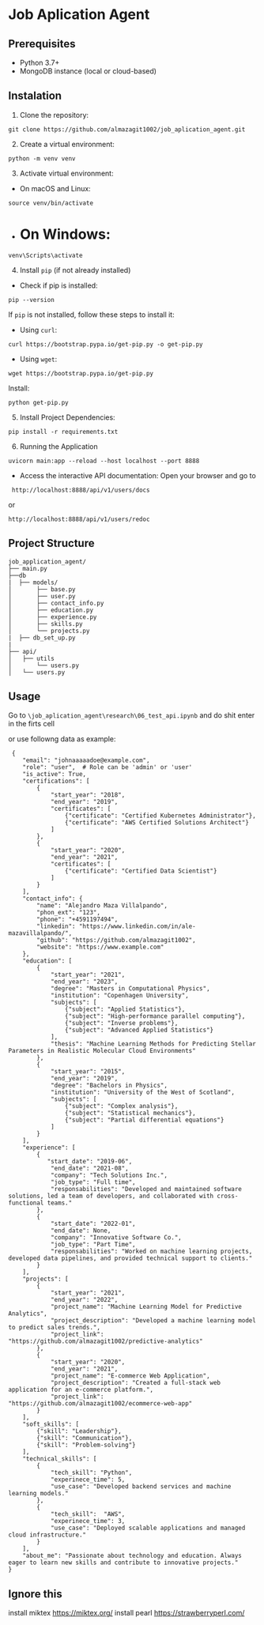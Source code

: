 # Job Aplication Agent

## Prerequisites
* Python 3.7+
* MongoDB instance (local or cloud-based)

## Instalation
1. Clone the repository:
```
git clone https://github.com/almazagit1002/job_aplication_agent.git
```

2. Create a virtual environment:
```
python -m venv venv
```

3. Activate virtual environment:
* On macOS and Linux:
```
source venv/bin/activate  
```
* # On Windows:
 ```
venv\Scripts\activate
```

4. Install `pip` (if not already installed)
 * Check if pip is installed:
  ```
  pip --version
  ```
If `pip` is not installed, follow these steps to install it:
* Using `curl`:
```
curl https://bootstrap.pypa.io/get-pip.py -o get-pip.py
```
* Using `wget`:
```
wget https://bootstrap.pypa.io/get-pip.py
```

Install:
```
python get-pip.py
```

5. Install Project Dependencies:
```
pip install -r requirements.txt

```

6. Running the Application
```
uvicorn main:app --reload --host localhost --port 8888
```
* Access the interactive API documentation:
Open your browser and go to
```
 http://localhost:8888/api/v1/users/docs 
```
or
```
http://localhost:8888/api/v1/users/redoc
```

## Project Structure

```
job_application_agent/
├── main.py
├──db
|  ├── models/
│       ├── base.py
│       ├── user.py
│       ├── contact_info.py
│       ├── education.py
│       ├── experience.py
│       ├── skills.py
│       └── projects.py
|  ├── db_set_up.py
|
├── api/
│   ├── utils
│       └── users.py
│   └── users.py

```

## Usage
Go to `\job_aplication_agent\research\06_test_api.ipynb` and do shit enter in the firts cell

or use followng data as example: 

```
 {
    "email": "johnaaaaadoe@example.com",
    "role": "user",  # Role can be 'admin' or 'user'
    "is_active": True,
    "certifications": [
        {
            "start_year": "2018",
            "end_year": "2019",
            "certificates": [
                {"certificate": "Certified Kubernetes Administrator"},
                {"certificate": "AWS Certified Solutions Architect"}
            ]
        },
        {
            "start_year": "2020",
            "end_year": "2021",
            "certificates": [
                {"certificate": "Certified Data Scientist"}
            ]
        }
    ],
    "contact_info": {
        "name": "Alejandro Maza Villalpando",
        "phon_ext": "123",
        "phone": "+4591197494",
        "linkedin": "https://www.linkedin.com/in/ale-mazavillalpando/",
        "github": "https://github.com/almazagit1002",
        "website": "https://www.example.com"
    },
    "education": [
        {
            "start_year": "2021",
            "end_year": "2023",
            "degree": "Masters in Computational Physics",
            "institution": "Copenhagen University",
            "subjects": [
                {"subject": "Applied Statistics"},
                {"subject": "High-performance parallel computing"},
                {"subject": "Inverse problems"},
                {"subject": "Advanced Applied Statistics"}
            ],
            "thesis": "Machine Learning Methods for Predicting Stellar Parameters in Realistic Molecular Cloud Environments"
        },
        {
            "start_year": "2015",
            "end_year": "2019",
            "degree": "Bachelors in Physics",
            "institution": "University of the West of Scotland",
            "subjects": [
                {"subject": "Complex analysis"},
                {"subject": "Statistical mechanics"},
                {"subject": "Partial differential equations"}
            ]
        }
    ],
    "experience": [
        {
           "start_date": "2019-06",
            "end_date": "2021-08",
            "company": "Tech Solutions Inc.",
            "job_type": "Full time",
            "responsabilities": "Developed and maintained software solutions, led a team of developers, and collaborated with cross-functional teams."
        },
        {
            "start_date": "2022-01",
            "end_date": None,
            "company": "Innovative Software Co.",
            "job_type": "Part Time",
            "responsabilities": "Worked on machine learning projects, developed data pipelines, and provided technical support to clients."
        }
    ],
    "projects": [
        {
            "start_year": "2021",
            "end_year": "2022",
            "project_name": "Machine Learning Model for Predictive Analytics",
            "project_description": "Developed a machine learning model to predict sales trends.",
            "project_link": "https://github.com/almazagit1002/predictive-analytics"
        },
        {
            "start_year": "2020",
            "end_year": "2021",
            "project_name": "E-commerce Web Application",
            "project_description": "Created a full-stack web application for an e-commerce platform.",
            "project_link": "https://github.com/almazagit1002/ecommerce-web-app"
        }
    ],
    "soft_skills": [
        {"skill": "Leadership"},
        {"skill": "Communication"},
        {"skill": "Problem-solving"}
    ],
    "technical_skills": [
        {
            "tech_skill": "Python",
            "experinece_time": 5,
            "use_case": "Developed backend services and machine learning models."
        },
        {
            "tech_skill":  "AWS",
            "experinece_time": 3,
            "use_case": "Deployed scalable applications and managed cloud infrastructure."
        }
    ],
    "about_me": "Passionate about technology and education. Always eager to learn new skills and contribute to innovative projects."
}
```


## Ignore this 

install miktex https://miktex.org/
install pearl https://strawberryperl.com/